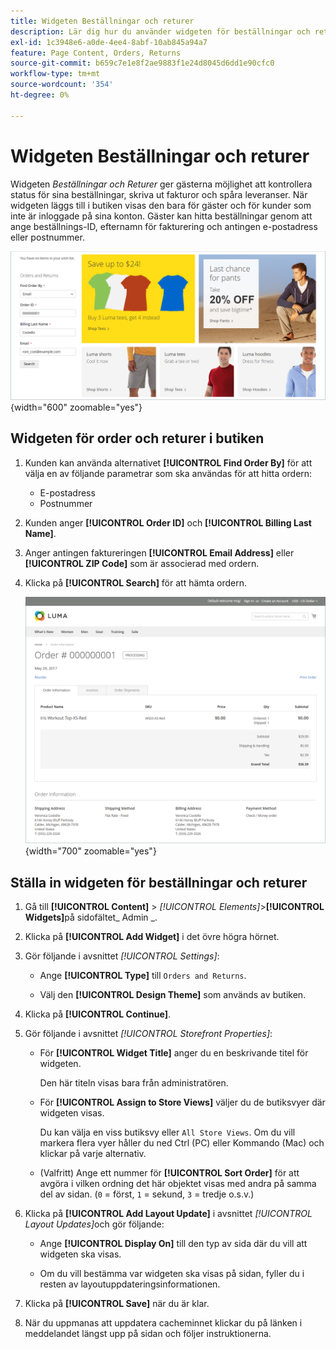 ```yaml
---
title: Widgeten Beställningar och returer
description: Lär dig hur du använder widgeten för beställningar och returer för att ge kunderna möjlighet att kontrollera status för sina beställningar, skriva ut fakturor och spåra leveranser.
exl-id: 1c3948e6-a0de-4ee4-8abf-10ab845a94a7
feature: Page Content, Orders, Returns
source-git-commit: b659c7e1e8f2ae9883f1e24d8045d6dd1e90cfc0
workflow-type: tm+mt
source-wordcount: '354'
ht-degree: 0%

---
```


# Widgeten Beställningar och returer

Widgeten _Beställningar och Returer_ ger gästerna möjlighet att kontrollera status för sina beställningar, skriva ut fakturor och spåra leveranser. När widgeten läggs till i butiken visas den bara för gäster och för kunder som inte är inloggade på sina konton. Gäster kan hitta beställningar genom att ange beställnings-ID, efternamn för fakturering och antingen e-postadress eller postnummer.

![Widgeten Beställningar och Returer i sidofältet på butiken](./assets/storefront-widget-orders-returns-sidebar.png){width="600" zoomable="yes"}

## Widgeten för order och returer i butiken

1. Kunden kan använda alternativet **[!UICONTROL Find Order By]** för att välja en av följande parametrar som ska användas för att hitta ordern:

   - E-postadress
   - Postnummer

1. Kunden anger **[!UICONTROL Order ID]** och **[!UICONTROL Billing Last Name]**.

1. Anger antingen faktureringen **[!UICONTROL Email Address]** eller **[!UICONTROL ZIP Code]** som är associerad med ordern.

1. Klicka på **[!UICONTROL Search]** för att hämta ordern.

   ![Beställningsinformation visas i butiken](./assets/storefront-widget-orders-returns-view.png){width="700" zoomable="yes"}

## Ställa in widgeten för beställningar och returer

1. Gå till **[!UICONTROL Content]** > _[!UICONTROL Elements]_>**[!UICONTROL Widgets]**&#x200B;på sidofältet_ Admin _.

1. Klicka på **[!UICONTROL Add Widget]** i det övre högra hörnet.

1. Gör följande i avsnittet _[!UICONTROL Settings]_:

   - Ange **[!UICONTROL Type]** till `Orders and Returns`.

   - Välj den **[!UICONTROL Design Theme]** som används av butiken.

1. Klicka på **[!UICONTROL Continue]**.

1. Gör följande i avsnittet _[!UICONTROL Storefront Properties]_:

   - För **[!UICONTROL Widget Title]** anger du en beskrivande titel för widgeten.

     Den här titeln visas bara från administratören.

   - För **[!UICONTROL Assign to Store Views]** väljer du de butiksvyer där widgeten visas.

     Du kan välja en viss butiksvy eller `All Store Views`. Om du vill markera flera vyer håller du ned Ctrl (PC) eller Kommando (Mac) och klickar på varje alternativ.

   - (Valfritt) Ange ett nummer för **[!UICONTROL Sort Order]** för att avgöra i vilken ordning det här objektet visas med andra på samma del av sidan. (`0` = först, `1` = sekund, `3` = tredje o.s.v.)

1. Klicka på **[!UICONTROL Add Layout Update]** i avsnittet _[!UICONTROL Layout Updates]_&#x200B;och gör följande:

   - Ange **[!UICONTROL Display On]** till den typ av sida där du vill att widgeten ska visas.

   - Om du vill bestämma var widgeten ska visas på sidan, fyller du i resten av layoutuppdateringsinformationen.

1. Klicka på **[!UICONTROL Save]** när du är klar.

1. När du uppmanas att uppdatera cacheminnet klickar du på länken i meddelandet längst upp på sidan och följer instruktionerna.

